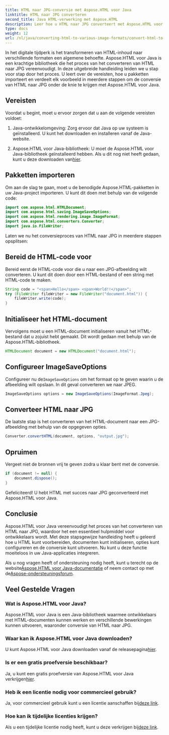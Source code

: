 ```yaml
---
title: HTML naar JPG-conversie met Aspose.HTML voor Java
linktitle: HTML naar JPG converteren
second_title: Java HTML-verwerking met Aspose.HTML
description: Leer hoe u HTML naar JPG converteert met Aspose.HTML voor Java. Volg onze stapsgewijze handleiding voor een naadloze conversie van HTML naar JPG.
type: docs
weight: 12
url: /nl/java/converting-html-to-various-image-formats/convert-html-to-jpg/
---
```


In het digitale tijdperk is het transformeren van HTML-inhoud naar verschillende formaten een algemene behoefte. Aspose.HTML voor Java is een krachtige bibliotheek die het proces van het converteren van HTML naar JPG vereenvoudigt. In deze uitgebreide handleiding leiden we u stap voor stap door het proces. U leert over de vereisten, hoe u pakketten importeert en verdeelt elk voorbeeld in meerdere stappen om de conversie van HTML naar JPG onder de knie te krijgen met Aspose.HTML voor Java.

## Vereisten

Voordat u begint, moet u ervoor zorgen dat u aan de volgende vereisten voldoet:

1. Java-ontwikkelomgeving: Zorg ervoor dat Java op uw systeem is geïnstalleerd. U kunt het downloaden en installeren vanaf de Java-website.

2.  Aspose.HTML voor Java-bibliotheek: U moet de Aspose.HTML voor Java-bibliotheek geïnstalleerd hebben. Als u dit nog niet heeft gedaan, kunt u deze downloaden van[hier](https://releases.aspose.com/html/java/).

## Pakketten importeren

Om aan de slag te gaan, moet u de benodigde Aspose.HTML-pakketten in uw Java-project importeren. U kunt dit doen met behulp van de volgende code:

```java
import com.aspose.html.HTMLDocument;
import com.aspose.html.saving.ImageSaveOptions;
import com.aspose.html.rendering.image.ImageFormat;
import com.aspose.html.converters.Converter;
import java.io.FileWriter;
```

Laten we nu het conversieproces van HTML naar JPG in meerdere stappen opsplitsen:

## Bereid de HTML-code voor

Bereid eerst de HTML-code voor die u naar een JPG-afbeelding wilt converteren. U kunt dit doen door een HTML-bestand of een string met HTML-code te maken.

```java
String code = "<span>Hello</span> <span>World!!</span>";
try (FileWriter fileWriter = new FileWriter("document.html")) {
    fileWriter.write(code);
}
```

## Initialiseer het HTML-document

Vervolgens moet u een HTML-document initialiseren vanuit het HTML-bestand dat u zojuist hebt gemaakt. Dit wordt gedaan met behulp van de Aspose.HTML-bibliotheek.

```java
HTMLDocument document = new HTMLDocument("document.html");
```

## Configureer ImageSaveOptions

 Configureer nu de`ImageSaveOptions` om het formaat op te geven waarin u de afbeelding wilt opslaan. In dit geval converteren we naar JPEG.

```java
ImageSaveOptions options = new ImageSaveOptions(ImageFormat.Jpeg);
```

## Converteer HTML naar JPG

De laatste stap is het converteren van het HTML-document naar een JPG-afbeelding met behulp van de opgegeven opties.

```java
Converter.convertHTML(document, options, "output.jpg");
```

## Opruimen

Vergeet niet de bronnen vrij te geven zodra u klaar bent met de conversie.

```java
if (document != null) {
    document.dispose();
}
```

Gefeliciteerd! U hebt HTML met succes naar JPG geconverteerd met Aspose.HTML voor Java.

## Conclusie

Aspose.HTML voor Java vereenvoudigt het proces van het converteren van HTML naar JPG, waardoor het een essentieel hulpmiddel voor ontwikkelaars wordt. Met deze stapsgewijze handleiding heeft u geleerd hoe u HTML kunt voorbereiden, documenten kunt initialiseren, opties kunt configureren en de conversie kunt uitvoeren. Nu kunt u deze functie moeiteloos in uw Java-applicaties integreren.

 Als u nog vragen heeft of ondersteuning nodig heeft, kunt u terecht op de website[Aspose.HTML voor Java-documentatie](https://reference.aspose.com/html/java/) of neem contact op met de[Aspose-ondersteuningsforum](https://forum.aspose.com/).

## Veel Gestelde Vragen

### Wat is Aspose.HTML voor Java?
Aspose.HTML voor Java is een Java-bibliotheek waarmee ontwikkelaars met HTML-documenten kunnen werken en verschillende bewerkingen kunnen uitvoeren, waaronder conversie van HTML naar JPG.

### Waar kan ik Aspose.HTML voor Java downloaden?
 U kunt Aspose.HTML voor Java downloaden vanaf de releasepagina[hier](https://releases.aspose.com/html/java/).

### Is er een gratis proefversie beschikbaar?
 Ja, u kunt een gratis proefversie van Aspose.HTML voor Java verkrijgen[hier](https://releases.aspose.com/).

### Heb ik een licentie nodig voor commercieel gebruik?
 Ja, voor commercieel gebruik kunt u een licentie aanschaffen bij[deze link](https://purchase.aspose.com/buy).

### Hoe kan ik tijdelijke licenties krijgen?
Als u een tijdelijke licentie nodig heeft, kunt u deze verkrijgen bij[deze link](https://purchase.aspose.com/temporary-license/).
